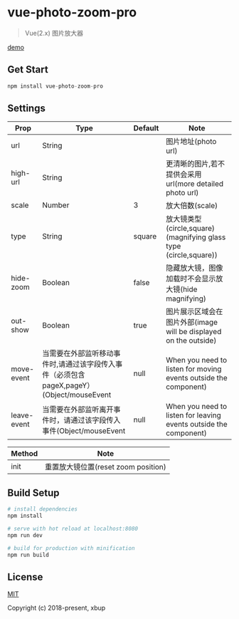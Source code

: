 # vue-photo-zoom-pro

> Vue(2.x) 图片放大器

[demo](https://codepen.io/xbup/project/editor/AjnEgE)

## Get Start

```js
npm install vue-photo-zoom-pro
```
## Settings

| Prop  | Type  |	Default |Note|
| ------------ | ------------ | ------------ | ------------ |
|url|String||图片地址(photo url)|
|high-url|String||更清晰的图片,若不提供会采用url(more detailed photo url)|
|scale|Number| 3|放大倍数(scale)|
|type|String|square|放大镜类型(circle,square)(magnifying glass type  (circle,square))|
|hide-zoom|Boolean|false|隐藏放大镜，图像加载时不会显示放大镜(hide magnifying)|
|out-show|Boolean|true| 图片展示区域会在图片外部(image will be displayed on the outside)|
|move-event|当需要在外部监听移动事件时,请通过该字段传入事件（必须包含pageX,pageY）(Object/mouseEvent|null|When you need to listen for moving events outside the component)|
|leave-event|当需要在外部监听离开事件时，请通过该字段传入事件(Object/mouseEvent|null|When you need to listen for leaving events outside the component)|

|Method|Note|
| ------------ | ------------ |
|init|重置放大镜位置(reset zoom position)|

## Build Setup

``` bash
# install dependencies
npm install

# serve with hot reload at localhost:8080
npm run dev

# build for production with minification
npm run build
```

## License

[MIT](https://opensource.org/licenses/MIT)

Copyright (c) 2018-present, xbup